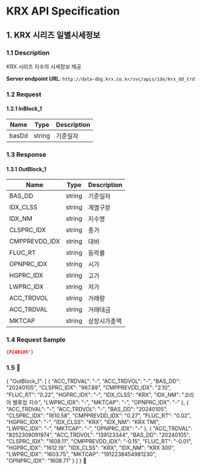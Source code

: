 # KRX API Specification

## 1. KRX 시리즈 일별시세정보

### 1.1 Description
KRX 시리즈 지수의 시세정보 제공

**Server endpoint URL**: `http://data-dbg.krx.co.kr/svc/apis/idx/krx_dd_trd`

### 1.2 Request

#### 1.2.1 InBlock_1
| Name   | Type   | Description |
|--------|--------|-------------|
| basDd  | string | 기준일자    |

### 1.3 Response

#### 1.3.1 OutBlock_1
| Name            | Type   | Description      |
|-----------------|--------|------------------|
| BAS_DD          | string | 기준일자         |
| IDX_CLSS        | string | 계열구분         |
| IDX_NM          | string | 지수명           |
| CLSPRC_IDX      | string | 종가             |
| CMPPREVDD_IDX   | string | 대비             |
| FLUC_RT         | string | 등락률           |
| OPNPRC_IDX      | string | 시가             |
| HGPRC_IDX       | string | 고가             |
| LWPRC_IDX       | string | 저가             |
| ACC_TRDVOL      | string | 거래량           |
| ACC_TRDVAL      | string | 거래대금         |
| MKTCAP          | string | 상장시가총액     |

### 1.4 Request Sample
```json
{P240105"}
```

### 1.5 
{
  "OutBlock_1": [
    {
      "ACC_TRDVAL": "-",
      "ACC_TRDVOL": "-",
      "BAS_DD": "20240105",
      "CLSPRC_IDX": "967.89",
      "CMPPREVDD_IDX": "2.10",
      "FLUC_RT": "0.22",
      "HGPRC_IDX": "-",
      "IDX_CLSS": "KRX",
      "IDX_NM": "코리아 밸류업 지수",
      "LWPRC_IDX": "-",
      "MKTCAP": "-",
      "OPNPRC_IDX": "-"
    },
    {
      "ACC_TRDVAL": "-",
      "ACC_TRDVOL": "-",
      "BAS_DD": "20240105",
      "CLSPRC_IDX": "1610.58",
      "CMPPREVDD_IDX": "0.27",
      "FLUC_RT": "0.02",
      "HGPRC_IDX": "-",
      "IDX_CLSS": "KRX",
      "IDX_NM": "KRX TMI",
      "LWPRC_IDX": "-",
      "MKTCAP": "-",
      "OPNPRC_IDX": "-"
    },
    {
      "ACC_TRDVAL": "8252309091974",
      "ACC_TRDVOL": "139123344",
      "BAS_DD": "20240105",
      "CLSPRC_IDX": "1608.11",
      "CMPPREVDD_IDX": "-0.15",
      "FLUC_RT": "-0.01",
      "HGPRC_IDX": "1612.19",
      "IDX_CLSS": "KRX",
      "IDX_NM": "KRX 300",
      "LWPRC_IDX": "1603.75",
      "MKTCAP": "1912238454981230",
      "OPNPRC_IDX": "1608.71"
    }
  ]
}

